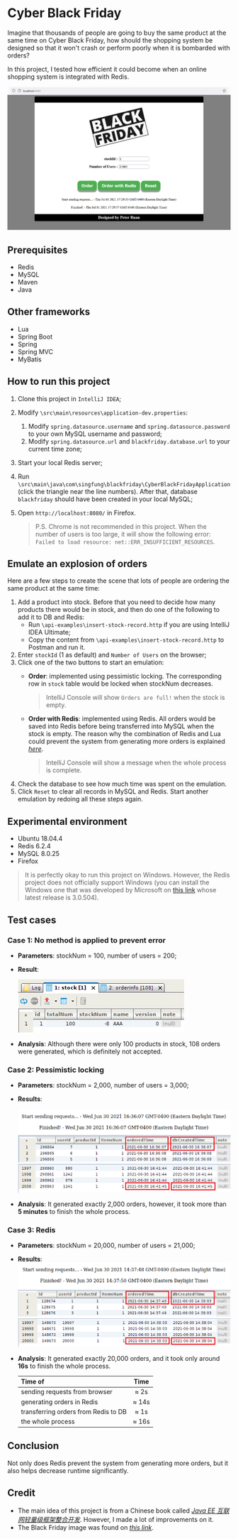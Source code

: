 # Cyber Black Friday
Imagine that thousands of people are going to buy the same product at the same time on Cyber Black Friday, how should the shopping system be designed so that it won't crash or perform poorly when it is bombarded with orders?

In this project, I tested how efficient it could become when an online shopping system is integrated with Redis.

![](images/interface.png)

## Prerequisites
* Redis
* MySQL
* Maven
* Java

## Other frameworks
* Lua
* Spring Boot
* Spring
* Spring MVC
* MyBatis

## How to run this project
1. Clone this project in `IntelliJ IDEA`;
2. Modify `\src\main\resources\application-dev.properties`:
    1. Modify `spring.datasource.username` and `spring.datasource.password` to your own MySQL username and password; 
    2. Modify `spring.datasource.url` and `blackfriday.database.url` to your current time zone;
3. Start your local Redis server;
4. Run `\src\main\java\com\singfung\blackfriday\CyberBlackFridayApplication`(click the triangle near the line numbers). After that, database `blackfriday` should have been created in your local MySQL;
5. Open `http://localhost:8080/` in Firefox. 

    > P.S. Chrome is not recommended in this project. When the number of users is too large, it will show the following error: `Failed to load resource: net::ERR_INSUFFICIENT_RESOURCES`.

## Emulate an explosion of orders
Here are a few steps to create the scene that lots of people are ordering the same product at the same time:
1. Add a product into stock. Before that you need to decide how many products there would be in stock, and then do one of the following to add it to DB and Redis:
    * Run `\api-examples\insert-stock-record.http` if you are using IntelliJ IDEA Ultimate;
    * Copy the content from `\api-examples\insert-stock-record.http` to Postman and run it.
2. Enter `stockId` (1 as default) and `Number of Users` on the browser;
3. Click one of the two buttons to start an emulation:
    * __Order__: implemented using pessimistic locking. The corresponding row in `stock` table would be locked when stockNum decreases. 
        
        > IntelliJ Console will show `Orders are full!` when the stock is empty.
    * __Order with Redis__: implemented using Redis. All orders would be saved into Redis before being transferred into MySQL when the stock is empty. The reason why the combination of Redis and Lua could prevent the system from generating more orders is explained [*here*](https://redis.io/commands/eval#atomicity-of-scripts).
        
        >IntelliJ Console will show a message when the whole process is complete.
4. Check the database to see how much time was spent on the emulation.
5. Click `Reset` to clear all records in MySQL and Redis. Start another emulation by redoing all these steps again.

## Experimental environment 
* Ubuntu 18.04.4
* Redis 6.2.4
* MySQL 8.0.25
* Firefox

> It is perfectly okay to run this project on Windows. However, the Redis project does not officially support Windows (you can install the Windows one that was developed by Microsoft on [this link](https://github.com/microsoftarchive/redis/releases) whose latest release is 3.0.504). 

## Test cases
### Case 1: No method is applied to prevent error

* __Parameters__: stockNum = 100, number of users = 200;
* __Result__:

    ![](images/error.png)

* __Analysis__: Although there were only 100 products in stock, 108 orders were generated, which is definitely not accepted.

### Case 2: Pessimistic locking

* __Parameters__: stockNum = 2,000, number of users = 3,000;
* __Results__:

    ![](images/plock-1.png)
    ![](images/plock-2.png)
    ![](images/plock-3.png)

* __Analysis__: It generated exactly 2,000 orders, however, it took more than __5 minutes__ to finish the whole process.

### Case 3: Redis

* __Parameters__: stockNum = 20,000, number of users = 21,000;
* __Results__:
![](images/redis-1.png)
![](images/redis-2.png)
![](images/redis-3.png)

* __Analysis__: It generated exactly 20,000 orders, and it took only around __16s__ to finish the whole process.

   | Time of                                 | Time           |
   | :---                                    |     :---:      |
   | sending requests from browser           | ≈ 2s           |
   | generating orders in Redis              | ≈ 14s          |
   | transferring orders from Redis to DB    | ≈ 1s           |
   | the whole process                       | ≈ 16s          |

## Conclusion
Not only does Redis prevent the system from generating more orders, but it also helps decrease runtime significantly.

## Credit
* The main idea of this project is from a Chinese book called [*Java EE 互联网轻量级框架整合开发*](http://www.broadview.com.cn/book/80). However, I made a lot of improvements on it.
* The Black Friday image was found on [_this link_](https://scx2.b-cdn.net/gfx/news/hires/2017/blackfriday.jpg).